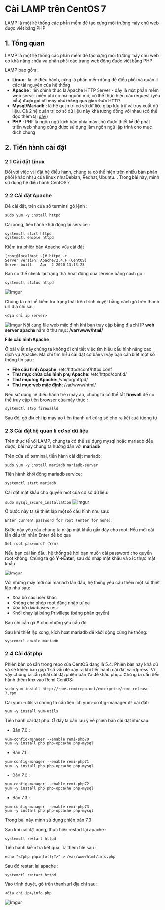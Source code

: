 # Cài LAMP trên CentOS 7
LAMP là một hệ thống các phần mềm để tạo dựng môi trường máy chủ web được viết bằng PHP

## 1. Tổng quan
LAMP là một hệ thống các phần mềm để tạo dựng môi trường máy chủ web có khả năng chứa và phân phối các trang web động được viết bằng PHP

LAMP bao gồm :
 * **Linux** : là hệ điều hành, cũng là phần mềm dùng để điều phối và quản lí các tài nguyên của hệ thống
 * **Apache** : tên chính thức là Apache HTTP Server - đây là một phần mềm web server miễn phí có mã nguồn mở, có thể thực hiện các request (yêu cầu) được gọi tới máy chủ thông qua giao thức HTTP
 * **Mysql/Mariadb** : là hệ quản trị cơ sở dữ liệu giúp lưu trữ và truy xuất dữ liệu. Cả 2 hệ quản trị cơ sở dữ liệu này khá tương đồng với nhau (có thể đọc thêm tại [đây](https://www.eversql.com/mariadb-vs-mysql/))
 * **PHP** : PHP là ngôn ngữ kịch bản phía máy chủ được thiết kế để phát triển web nhưng cũng được sử dụng làm ngôn ngữ lập trình cho mục đích chung

## 2. Tiến hành cài đặt
### 2.1 Cài đặt Linux
Đối với việc vài đặt hệ điều hành, chúng ta có thể hiện trên nhiều bản phân phối khác nhau của linux như Debian, Redhat, Ubuntu... Trong bài này, mình sử dụng hệ điều hành CentOS 7

### 2.2 Cài đặt Apache
Để cài đặt, trên cửa sổ terminal gõ lệnh :
 
 `sudo yum -y install httpd`

Cài xong, tiến hành khởi động lại service :
  
 ```
 systemctl start httpd
 systemctl enable httpd
 ```

Kiểm tra phiên bản Apache vừa cài đặt 
```
[root@localhost ~]# httpd -v
Server version: Apache/2.4.6 (CentOS)
Server built:   Apr  2 2020 13:13:23
```

Bạn có thể check lại trạng thái hoạt động của service bằng cách gõ :
 
 `systemctl status httpd`

 ![Imgur](https://i.imgur.com/Lj3fDiN.png)
 
Chúng ta có thể kiểm tra trạng thái trên trình duyệt bằng cách gõ trên thanh url địa chỉ sau:
 
 `<địa chỉ ip server>`

 ![Imgur](https://i.imgur.com/bRQopS1.png)
Nội dung file web mặc định khi bạn truy cập bằng địa chỉ IP **web server apache** nằm ở thư mục: **/var/www/html/**

**File cấu hình Apache**

Ở bài viết này chúng ta không đi chi tiết việc tìm hiểu cấu hình nâng cao dịch vụ Apache. Mà chỉ tìm hiểu cài đặt cơ bản vì vậy bạn cần biết một số thông tin sau :
 * **File cấu hình Apache**: /etc/httpd/conf/httpd.conf
 * **Thư mục chứa cấu hình phụ Apache**: /etc/httpd/conf.d/
 * **Thư mục log Apache**: /var/log/httpd/
 * **Thư mục web mặc định**: /var/www/html/

Nếu sử dụng hệ điều hành trên máy ảo, chúng ta có thể tắt **firewall** để có thể truy cập trên browser của máy thực :

 `systemctl stop firewalld`

Sau đó, gõ địa chỉ ip máy ảo trên thanh url cũng sẽ cho ra kết quả tương tự

### 2.3 Cài đặt hệ quản lí cơ sở dữ liệu
Trên thực tế với LAMP, chúng ta có thể sử dụng mysql hoặc mariadb đều được, bài này chúng ta hướng dẫn với **mariadb**

Trên cửa sổ terminal, tiến hành cài đặt mariadb:

 `sudo yum -y install mariadb mariadb-server`

Tiến hành khởi động mariadb service:
 
 `systemctl start mariadb`

Cài đặt mật khẩu cho quyền root của cơ sở dữ liệu:

 `sudo mysql_secure_installation`
 ![Imgur](https://i.imgur.com/3foYflJ.png)

Ở bước này ta sẽ thiết lập một số cấu hình như sau:

 `Enter current password for root (enter for none):`

Bước này yêu cầu chúng ta nhập mật khẩu gần đây cho root. Nếu mới cài lần đầu thì nhần Enter để bỏ qua

 `Set root password? (Y/n)`

Nếu bạn cài lần đầu, hệ thống sẽ hỏi bạn muốn cài password cho quyền root không. Chúng ta gõ **Y->Enter**, sau đó nhập mật khẩu và xác thực mật khẩu

![Imgur](https://i.imgur.com/iR5OFIU.png)

Với những máy mới cài mariadb lần đầu, hệ thống yêu cầu thêm một số thiết lập như sau:
 * Xóa bỏ các user khác
 * Không cho phép root đăng nhập từ xa
 * Xóa bỏ databases test
 * Khởi chạy lại bảng Privillege (bảng phân quyền)

Bạn chỉ cần gõ **Y** cho những yêu cầu đó

Sau khi thiết lập xong, kích hoạt mariadb để khởi động cùng hệ thống:

 `systemctl enable mariadb`

### 2.4 Cài đặt php
Phiên bản có sẵn trong repo của CentOS đang là 5.4. Phiên bản này khá cũ và sẽ khiến bạn gặp 1 số vấn đề xảy ra khi tiến hành cài đặt wordpress. Vì vậy chúng ta cần phải cài đặt phiên bản 7x để khắc phục. Chúng ta cần tiến hành thêm kho vào Remi CentOS:

 `sudo yum install http://rpms.remirepo.net/enterprise/remi-release-7.rpm`

Cài yum -utils vì chúng ta cần tiện ích yum-config-manager để cài đặt:

 `yum -y install yum-utils`

Tiến hành cài đặt php. Ở đây ta cần lưu ý về phiên bản cài đặt như sau:
  * Bản 7.0 :
```
yum-config-manager --enable remi-php70
yum -y install php php-opcache php-mysql
```

  * Bản 7.1 :
```
yum-config-manager --enable remi-php71
yum -y install php php-opcache php-mysql
```

  * Bản 7.2 :
```
yum-config-manager --enable remi-php72
yum -y install php php-opcache php-mysql
```

  * Bản 7.3 :
```
yum-config-manager --enable remi-php73
yum -y install php php-opcache php-mysql
```

Trong bài này, mình sử dụng phiên bản 7.3

Sau khi cài đặt xong, thực hiện restart lại apache :

 `systemctl restart httpd`

Tiến hành kiểm tra kết quả. Ta thêm file sau :

 `echo "<?php phpinfo();?>" > /var/www/html/info.php`

Sau đó restart lại apache :

 `systemctl restart httpd`

Vào trình duyệt, gõ trên thanh url địa chỉ sau:
 
 `<địa chị ip>/info.php`

![Imgur](https://i.imgur.com/X7b9ci1.png)

